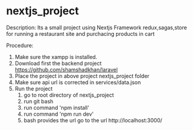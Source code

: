 # nextjs_project

Description: Its a small project using Nextjs Framework redux,sagas,store for running a restaurant site and purchacing products in cart

Procedure:
1. Make sure the xampp is installed.
2. Download first the backend project https://github.com/shamshadkhan/laravel
3. Place the project in above project nextjs_project folder
3. Make sure api url is corrected in services/data.json
6. Run the project
     1. go to root directory of nextjs_project
     2. run git bash
     3. run command 'npm install'
     4. run command 'npm run dev'
     5. bash provides the url go to the url http://localhost:3000/
    

